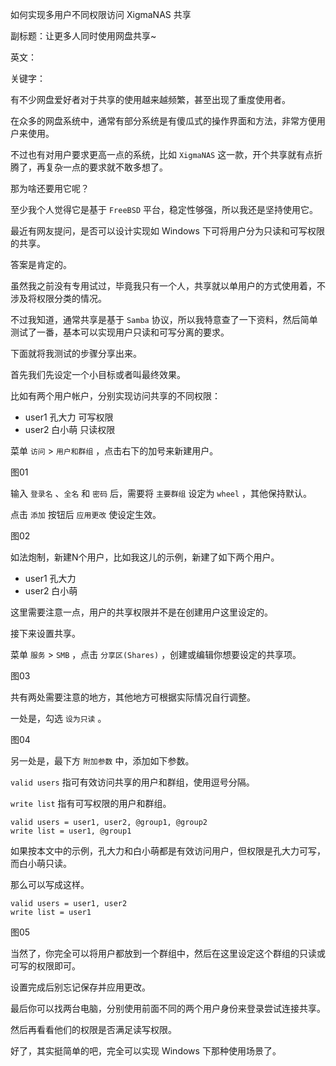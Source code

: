 如何实现多用户不同权限访问 XigmaNAS 共享

副标题：让更多人同时使用网盘共享~

英文：

关键字：



有不少网盘爱好者对于共享的使用越来越频繁，甚至出现了重度使用者。

在众多的网盘系统中，通常有部分系统是有傻瓜式的操作界面和方法，非常方便用户来使用。

不过也有对用户要求更高一点的系统，比如 `XigmaNAS` 这一款，开个共享就有点折腾了，再复杂一点的要求就不敢多想了。

那为啥还要用它呢？

至少我个人觉得它是基于 `FreeBSD` 平台，稳定性够强，所以我还是坚持使用它。

最近有网友提问，是否可以设计实现如 Windows 下可将用户分为只读和可写权限的共享。

答案是肯定的。



虽然我之前没有专用试过，毕竟我只有一个人，共享就以单用户的方式使用着，不涉及将权限分类的情况。

不过我知道，通常共享是基于 `Samba` 协议，所以我特意查了一下资料，然后简单测试了一番，基本可以实现用户只读和可写分离的要求。

下面就将我测试的步骤分享出来。



首先我们先设定一个小目标或者叫最终效果。

比如有两个用户帐户，分别实现访问共享的不同权限：

* user1    孔大力    可写权限
* user2    白小萌    只读权限



菜单 `访问` > `用户和群组` ，点击右下的加号来新建用户。

图01



输入 `登录名` 、`全名` 和 `密码` 后，需要将 `主要群组` 设定为 `wheel` ，其他保持默认。

点击 `添加` 按钮后 `应用更改` 使设定生效。

图02



如法炮制，新建N个用户，比如我这儿的示例，新建了如下两个用户。

* user1    孔大力 
* user2    白小萌 



这里需要注意一点，用户的共享权限并不是在创建用户这里设定的。





接下来设置共享。

菜单 `服务` > `SMB` ，点击 `分享区(Shares)` ，创建或编辑你想要设定的共享项。

图03



共有两处需要注意的地方，其他地方可根据实际情况自行调整。

一处是，勾选 `设为只读` 。

图04



另一处是，最下方 `附加参数` 中，添加如下参数。

`valid users` 指可有效访问共享的用户和群组，使用逗号分隔。

`write list` 指有可写权限的用户和群组。

```
valid users = user1, user2, @group1, @group2
write list = user1, @group1
```



如果按本文中的示例，孔大力和白小萌都是有效访问用户，但权限是孔大力可写，而白小萌只读。

那么可以写成这样。

```
valid users = user1, user2
write list = user1
```

图05



当然了，你完全可以将用户都放到一个群组中，然后在这里设定这个群组的只读或可写的权限即可。

设置完成后别忘记保存并应用更改。



最后你可以找两台电脑，分别使用前面不同的两个用户身份来登录尝试连接共享。

然后再看看他们的权限是否满足读写权限。

好了，其实挺简单的吧，完全可以实现 Windows 下那种使用场景了。









